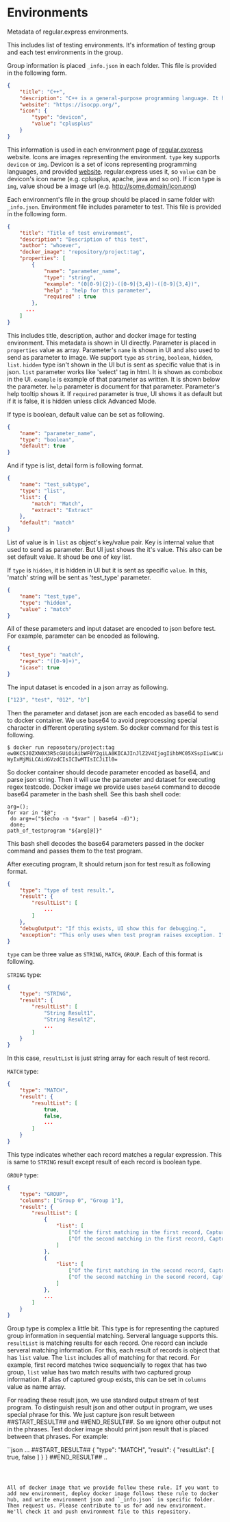 # Environments

Metadata of regular.express environments.

This includes list of testing environments. It's information of testing group and each test environments in the group. 



Group information is placed `_info.json` in each folder. This file is provided in the following form.

```json
{	
	"title": "C++",
	"description": "C++ is a general-purpose programming language. It has imperative, object-oriented and generic programming features, while also providing facilities for low-level memory manipulation.",
	"website": "https://isocpp.org/",
	"icon": {
		"type": "devicon",
		"value": "cplusplus"
	}
}
```

This information is used in each environment page of [regular.express](http://regular.express) website. Icons are images representing the environment. `type` key supports `devicon` or `img`. Devicon is a set of icons representing programming languages, and provided [website](http://devicon.fr). regular.express uses it, so `value` can be devicon's icon name (e.g. cplusplus, apache, java and so on). If icon type is `img`, value shoud be a image url (e.g. http://some.domain/icon.png)



Each environment's file in the group should be placed in same folder with `_info.json`. Environment file includes parameter to test. This file is provided in the following form. 

```json
{
	"title": "Title of test environment",
	"description": "Description of this test",
	"author": "whoever",
	"docker_image": "repository/project:tag",
	"properties": [
		{
			"name": "parameter_name",
			"type": "string",
			"example": "(0[0-9]{2})-([0-9]{3,4})-([0-9]{3,4})",
			"help" : "help for this parameter",
			"required" : true
		},
      ...
	]
}
```

This includes title, description, author and docker image for testing environment. This metadata is shown in UI directly. 
Parameter is placed in `properties` value as array. Parameter's `name` is shown in UI and also used to send as parameter to image. We support `type` as `string`, `boolean`, `hidden`, `list`. `hidden` type isn't shown in the UI but is sent as specific value that is in json. `list` parameter works like 'select' tag in html. It is shown as combobox in the UI. `example` is example of that parameter as written. It is shown below the  parameter. `help` parameter is document for that parameter. Parameter's help tooltip shows it. If `required` parameter is true, UI shows it as default but if it is false, it is hidden unless click Advanced Mode. 


If type is boolean, default value can be set as following.


```json
{
	"name": "parameter_name",
	"type": "boolean",
	"default": true  
}
```


And if type is list, detail form is following format.


```json
{
	"name": "test_subtype",
	"type": "list",
	"list": {
		"match": "Match",
		"extract": "Extract"
	},
	"default": "match"
}
```


List of value is in `list` as object's key/value pair. Key is internal value that used to send as parameter. But UI just shows the it's value. This also can be set default value. It shoud be one of key list.

If `type` is `hidden`, it is hidden in UI but it is sent as specific `value`. In this, 'match' string will be sent as 'test_type' parameter.


```json
{
	"name": "test_type",
	"type": "hidden",
	"value" : "match"
}
```



All of these parameters and input dataset are encoded to json before test. For example, parameter can be encoded as following.

```json
{
	"test_type": "match",
  	"regex": "([0-9]+)",
  	"icase": true
}
```


The input dataset is encoded in a json array as following.


```json
["123", "test", "012", "b"]
```


Then the parameter and dataset json are each encoded as base64 to send to docker container. We use base64 to avoid preprocessing special character in different operating system. So docker command for this test is following.


```
$ docker run reposotory/project:tag ew0KCSJ0ZXN0X3R5cGUiOiAibWF0Y2giLA0KICAJInJlZ2V4IjogIihbMC05XSspIiwNCiAgCSJpY2FzZSI6IHRydWUNCn0=  WyIxMjMiLCAidGVzdCIsICIwMTIsICJiIl0=
```


So docker container should decode parameter encoded as base64, and parse json string. Then it will use the parameter and dataset for executing regex testcode. Docker image we provide uses `base64` command to decode base64 parameter in the bash shell. See this bash shell code:


```shell
arg=();
for var in "$@";
 do arg+=("$(echo -n "$var" | base64 -d)"); 
 done; 
path_of_testprogram "${arg[@]}"
```


This bash shell decodes the base64 parameters passed in the docker command and passes them to the test program.



After executing program, It should return json for test result as following format. 


```json
{
	"type": "type of test result.",
 	"result": {
		"resultList": [
			...
		]
 	},
	"debugOutput": "If this exists, UI show this for debugging.",
	"exception": "This only uses when test program raises exception. If this exists, other data is ignored."
}
```



`type` can be three value as `STRING`, `MATCH`, `GROUP`. Each of this format is following.

`STRING` type:

```json
{
	"type": "STRING",
 	"result": {
		"resultList": [
			"String Result1",
			"String Result2",
			...
		]
 	}
}
```

In this case, `resultList` is just string array for each result of test record.



`MATCH` type:

```json
{
	"type": "MATCH",
 	"result": {
		"resultList": [
			true,
			false,
			...
		]
 	}
}
```

This type indicates whether each record matches a regular expression. This is same to `STRING` result except result of each record is boolean type.



`GROUP` type:

```json
{
	"type": "GROUP",
	"columns": ["Group 0", "Group 1"],
 	"result": {
		"resultList": [
			{
				"list": [
					["Of the first matching in the first record, Captured Group 0", "Group 1"],
					["Of the second matching in the first record, Captured Group 0", "Group 1"]
				]
			},
			{
				"list": [
					["Of the first matching in the second record, Captured Group 0", "Group 1"],
					["Of the second matching in the second record, Captured Group 0", "Group 1"]
				]
			},
			...
		]
 	}
}
```

Group type is complex a little bit. This type is for representing the captured group information in sequential matching. Serveral language supports this. `resultList` is matching results for each record. One record can include serveral matching information. For this, each result of records is object that has `list` value. The `list` includes all of matching for that record. For example, first record matches twice sequencially to regex that has two group, `list` value has two match results with two captured group information. If alias of captured group exists, this can be set in `columns` value as name array.



For reading these result json, we use standard output stream of test program. To distinguish result json and other output in program, we uses special phrase for this. We just capture json result between ##START_RESULT## and ##END_RESULT##. So we ignore other output not in the phrases. Test docker image should print json result that is placed between that phrases. For example:

``json
...
##START_RESULT##
{
	"type": "MATCH",
 	"result": {
		"resultList": [
			true,
			false
		]
 	}
}
##END_RESULT##
..
```



All of docker image that we provide follow these rule. If you want to add new environment, deploy docker image follows these rule to docker hub, and write environment json and `_info.json` in specific folder. Then request us. Please contribute to us for add new environment. We'll check it and push environment file to this repository.
